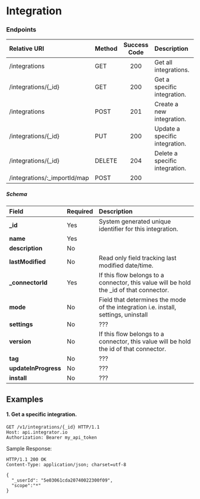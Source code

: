 Integration
===========

### Endpoints
| Relative URI| Method | Success Code | Description|
|:-------------------|:-------|:------------:|:------------------------------|
|/integrations|GET|200|Get all integrations.|
|/integrations/{_id}|GET|200|Get a specific integration.|
|/integrations|POST|201|Create a new integration.|
|/integrations/{_id}|PUT|200|Update a specific integration.|
|/integrations/{_id}|DELETE|204|Delete a specific integration.|
|/integrations/:_importId/map|POST|200||

##### Schema

| Field                | Required | Description                                                                            |
|:---------------------|:---------|:---------------------------------------------------------------------------------------|
| **_id**|Yes|System generated unique identifier for this integration.|
| **name**|Yes||
| **description**|No||
| **lastModified**|No|Read only field tracking last modified date/time.|
| **_connectorId**|Yes|If this flow belongs to a connector, this value will be hold the _id of that connector.|
| **mode**|No|Field that determines the mode of the integration i.e. install, settings, uninstall|
| **settings**|No|???|
| **version**|No|If this flow belongs to a connector, this value will be hold the id of that connector.|
| **tag**|No|???|
| **updateInProgress**|No|???|
| **install**|No|???|

## Examples

#### 1.  Get a specific integration.

```
GET /v1/integrations/{_id} HTTP/1.1
Host: api.integrator.io
Authorization: Bearer my_api_token
```

Sample Response:

```
HTTP/1.1 200 OK
Content-Type: application/json; charset=utf-8

{
  "_userId": "5e03061cda20740022300f09",
  "scope":"*"
}
```
